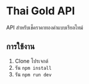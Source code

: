 # Thai Gold API

API สำหรับเช็คราคาทองคำแบบเรียลไทม์

## การใช้งาน
1. Clone โปรเจกต์
2. รัน `npm install`
3. รัน `npm run dev`
